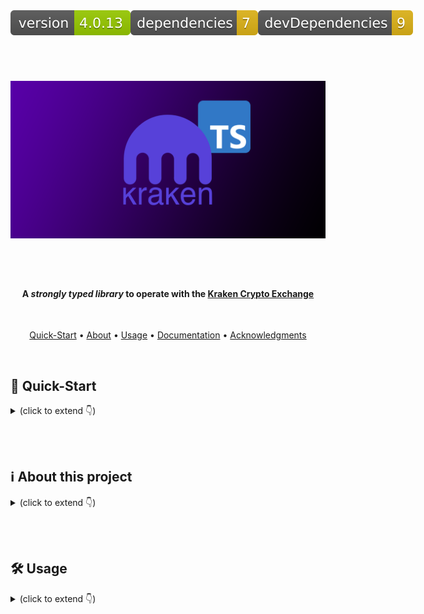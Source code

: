 <div style="display: flex; justify-content: space-between;">
  <img src=".ci_badges/npm-version-badge.svg" />
  <img src=".ci_badges/npm-dependencies-badge.svg" />
  <img src=".ci_badges/npm-devdependencies-badge.svg" />
</div>

<h1 align="center">
  <br>
  <img src=".github/ts_kraken_logo.png" width="640px" alt="ts-ts_kraken_logo" />
</h1>

<br /><br />

<h4 align="center">A <i>strongly typed library</i> to operate with the <a href="https://kraken.com">Kraken Crypto Exchange</a></h4>
<br />

<p align="center">
  <a href="#-quick-start">Quick-Start</a> •
  <a href="#ℹ%EF%B8%8F-about-this-project">About</a> •
  <a href="#%EF%B8%8F-usage">Usage</a> •
  <a href="#-documentation">Documentation</a> •
  <a href="#-acknowledgments">Acknowledgments</a>
</p>

<br />

## 🚀 Quick-Start
<details><summary>(click to extend 👇)</summary>

- Add the dependency to your js/ts project: `npm i ts-kraken`

- _Optionally_ add `KRAKEN_API_KEY` and `KRAKEN_API_SECRET` to your .env (only if you intend to use private methods, i.e. add orders or fetch balances)

- Test the repl-cli with `npx ts-kraken` or find code-snippets examples for the methods you want to import in [the documentation](https://yeikiu.github.io/ts-kraken).

```ts
import {
  getClosedOrders,
  getWsAuthToken,
  privateWsSubscription,
  publicWsSubscription
} from 'ts-kraken'

getWsAuthToken()
  .then(async token => {
    console.log({ token })

    /* Fetch latest 50 closed orders and logs them */
    getClosedOrders().then(lastClosedOrdersArr => {
      const closedOrders = lastClosedOrdersArr.map(
        ({ orderid, descr: { order } }) => ({ orderid, order })
      )

      console.table(closedOrders)
    })

    /* Print any updates in the private `balances` channel */
    const balances$ = await privateWsSubscription(
      {
        channel: 'balances',
        params: { snapshot: true }
      },
      token
    ) // Pass token here to save time as the library won't need to fetch one internally!

    balances$.subscribe(({ data }) => {
      console.table(data)
    })

    /* Track 5m candles updates */
    const fiveMinsBtcUsdCandles$ = publicWsSubscription({
      channel: 'ohlc',
      params: { symbol: ['BTC/USD'], interval: 5, snapshot: false }
    })

    fiveMinsBtcUsdCandles$.subscribe(
      ({ data: [{ open, high, low, close }] }) => {
        console.log({ open, high, low, close })
      }
    )
  })
  .catch(error => {
    console.log({ error })
  })
```

</details>

<br /><br />

## ℹ️ About this project 
<details><summary>(click to extend 👇)</summary>

> **ts-kraken** is a **strongly-typed** _Typescript Library_ that will help you
> operating via code or shell with
> [the Kraken Crypto Exchange](https://kraken.com)

- Easily operate with Kraken
  [REST](https://docs.kraken.com/api/docs/category/rest-api/market-data) and
  [WebSocketV2](https://docs.kraken.com/websockets/) APIs

- Use
  [`ts-kraken` helper methods](https://yeikiu.github.io/ts-kraken/functions/getClosedOrders.html)
  to build your own trading bots

- Subscribe to custom streams of data combining the RxJS Observables returned by
  the WebsocketV2 methods

- Get advantage of modern IDEs Typescript integrations (code autocompletion,
  suggested imports, etc.)

<br />

> It also features an **interactive _node REPL-cli_** to operate via
> command-shell or leave a socket open printing all updates to the terminal with
> a nice [jq](https://jqlang.github.io/jq/) format 🤓

- Kraken UI down durig high traffic or maintenance? You can still use the APIs!

- Use any of the available REST methods directly from your terminal

- Print nicely formatted data updates coming directly from WebsocketV2
  subscriptions
</details>

<br /><br />

## 🛠️ Usage 
<details><summary>(click to extend 👇)</summary>

### Use the library in your TypeScript/JS project:
<details open><summary>(click to extend 👇)</summary>

- `cd dependant/project/path && npm i ts-kraken`

<img src=".github/ts_kraken_IDE_2.png" width="640px" alt="ts_kraken_ide" />

<br /><br />

> Get _IDE code-suggestions_ for any REST or WS request you need

<img src=".github/ts_kraken_IDE.png" width="640px" alt="ts_kraken_ide" />

</details>

<br />

### Use the REPL-cli
<details><summary>(click to extend 👇)</summary>

  <br />

  #### Use the library in your TypeScript/JS project:
  <details open><summary>(click to extend 👇)</summary>

  - `cd dependant/project/path && npm i ts-kraken`

  <img src=".github/ts_kraken_IDE_2.png" width="640px" alt="ts_kraken_ide" />

  <br />

  > Get _IDE code-suggestions_ for any REST or WS request you need

  <img src=".github/ts_kraken_IDE.png" width="640px" alt="ts_kraken_ide" />

  </details>

  <br />
  
  #### Use the REPL-cli
  <details><summary>(click to extend 👇)</summary>

  > You can create a `.env` file that the repl-cli will try to read from `cwd`
  > (current working directory):

  - `touch .env`

  Use the following format:

  ```
  # .env's file content holding your API key/secret

  KRAKEN_API_KEY=yourApiKey
  KRAKEN_API_SECRET=yourApiSecret
  ```

  <br />

  ##### Launch the REPL directly on your terminal with `npx`:

  > Quickest way to test it! 🚀 (will automatically download the library as a
  > global npm package if you don't run `npm i ts-kraken` first)

  - `npx ts-kraken`

  <br />

#### REPL commands
<details><summary>(click to extend 👇)</summary>

  - `git clone https://github.com/yeikiu/ts-kraken`

  - `cd ts-kraken`

  - `npm i`

  - `npm run repl` or `npx kraken-repl`

  > Open a PR with any addition/change proposal you have!

  ![ts_kraken_demo](.github/ts_kraken_demo.gif)

  <br />

  ##### REPL commands
  <details><summary>(click to extend 👇)</summary>

  > The following list includes only a subset sample of all possible commands you
  > could generate for the .get and .post methods:

  <br />

  ```
  .exit       👉 Exit the REPL

  -----------------------------------------------------------------------------------------------------------------------------------------------------

  .help       👉 Print this help message

  -----------------------------------------------------------------------------------------------------------------------------------------------------

  .get        👉 Fetch PUBLIC REST data.

              Usage   >> .get <PublicEndpoint>! <paramA=valueA&param_list[]=value1&param_list[]=value2>? <jqFilter>? <-table>?

              i.e.    >> .get Time .rfc1123
                      >> .get AssetPairs . as $base|keys|map($base[.])|map({wsname,tick_size,pair_decimals,ordermin}) -table
                      >> .get AssetPairs pair=BTC/EUR . as $base|keys[0]|$base[.]|{wsname,tick_size,pair_decimals,ordermin}

  -----------------------------------------------------------------------------------------------------------------------------------------------------

  .post       👉 Fetch PRIVATE REST data.

              Usage   >> .post <PrivateEndpoint>! <paramA=valueA&param_list[]=value1&param_list[]=value2>? <jqFilter>? <-table>?

              i.e.    >> .post OpenOrders .open as $open|.open|keys|map($open[.].descr.order)
                      >> .post OpenOrders .open as $open|.open|keys|map($open[.].descr) -table
                      >> .post AddOrder ordertype=market&type=sell&volume=0.002&pair=ETHEUR
                      >> .post CancelAll

  -----------------------------------------------------------------------------------------------------------------------------------------------------

  .privsub    👉 Subscribe to PRIVATE WS stream.

              Usage   >> .privsub <subscriptionName>! <paramA=valueA&param_list[]=value1&param_list[]=value2>? <jqFilter>? <-table>?

              i.e.    >> .privsub balances snap_orders=true .data|map({ asset, balance }) -table
                      >> .privsub executions snap_orders=true .data|map({order_id,side,order_qty,symbol,order_type,limit_price}) -table

  .pubsub     👉 Subscribe to PUBLIC WS stream.

              Usage   >> .pubsub <subscriptionName>! <paramA=valueA&param_list[]=value1&param_list[]=value2>? <jqFilter>? <-table>?

              i.e.    >> .pubsub ticker symbol[]=BTC/EUR .data[0].last
                      >> .pubsub ticker symbol[]=BTC/EUR&symbol[]=ADA/BTC&symbol[]=USDT/USD .data[0]|{symbol,last} -table

  -----------------------------------------------------------------------------------------------------------------------------------------------------

  .setkeys    👉 Load API key/secret (non-persistent, use a .env file to reuse persistent keys)

  .showkeys   👉 Display current API key/secret in use

  -----------------------------------------------------------------------------------------------------------------------------------------------------

  .unsub      👉 Closes WebSocket stream for GIVEN subscriptionName.

              i.e.    >> .unsub ticker
                      >> .unsub executions

  .unsuball   👉 Closes WebSocket stream for ALL subscriptions.

              i.e.    >> .unsuball
  ```

  </details>
</details>
</details>

</details>

<br /><br />

## 🔖 Documentation

- [ts-kraken Documentation](https://yeikiu.github.io/ts-kraken)

- [Kraken REST API docs](https://docs.kraken.com/api/docs/rest-api/add-order)
- [Kraken WebSocketsV2 API docs](https://docs.kraken.com/api/docs/websocket-v2/add_order)

- [jq Manual](https://stedolan.github.io/jq/manual)
- [jq Playground](https://jqkungfu.com/)

<br />

## 🙏 Acknowledgments

- [@trasherdk](https://github.com/trasherdk) | Contributor
